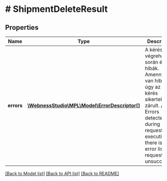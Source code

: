 # # ShipmentDeleteResult

## Properties

Name | Type | Description | Notes
------------ | ------------- | ------------- | -------------
**errors** | [**\WebnessStudio\MPL\Model\ErrorDescriptor[]**](ErrorDescriptor.md) | A kérés végrehajtása során észlelt hibák. Amennyiben van hibalista, úgy az adott kérés sikertelenül zárult.   /   Errors detected during request execution. If there is an error list, the request was unsuccessful. | [optional]

[[Back to Model list]](../../README.md#models) [[Back to API list]](../../README.md#endpoints) [[Back to README]](../../README.md)
